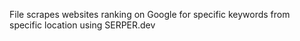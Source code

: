 File scrapes websites ranking on Google for specific keywords from specific location using SERPER.dev
